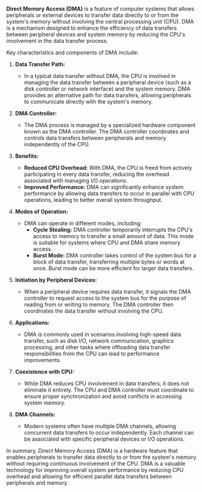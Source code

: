 **Direct Memory Access (DMA)** is a feature of computer systems that allows peripherals or external devices to transfer data directly to or from the system's memory without involving the central processing unit (CPU). DMA is a mechanism designed to enhance the efficiency of data transfers between peripheral devices and system memory by reducing the CPU's involvement in the data transfer process.

Key characteristics and components of DMA include:

1. **Data Transfer Path:**
   - In a typical data transfer without DMA, the CPU is involved in managing the data transfer between a peripheral device (such as a disk controller or network interface) and the system memory. DMA provides an alternative path for data transfers, allowing peripherals to communicate directly with the system's memory.

2. **DMA Controller:**
   - The DMA process is managed by a specialized hardware component known as the DMA controller. The DMA controller coordinates and controls data transfers between peripherals and memory independently of the CPU.

3. **Benefits:**
   - **Reduced CPU Overhead:** With DMA, the CPU is freed from actively participating in every data transfer, reducing the overhead associated with managing I/O operations.
   - **Improved Performance:** DMA can significantly enhance system performance by allowing data transfers to occur in parallel with CPU operations, leading to better overall system throughput.

4. **Modes of Operation:**
   - DMA can operate in different modes, including:
     - **Cycle Stealing:** DMA controller temporarily interrupts the CPU's access to memory to transfer a small amount of data. This mode is suitable for systems where CPU and DMA share memory access.
     - **Burst Mode:** DMA controller takes control of the system bus for a block of data transfer, transferring multiple bytes or words at once. Burst mode can be more efficient for larger data transfers.

5. **Initiation by Peripheral Devices:**
   - When a peripheral device requires data transfer, it signals the DMA controller to request access to the system bus for the purpose of reading from or writing to memory. The DMA controller then coordinates the data transfer without involving the CPU.

6. **Applications:**
   - DMA is commonly used in scenarios involving high-speed data transfer, such as disk I/O, network communication, graphics processing, and other tasks where offloading data transfer responsibilities from the CPU can lead to performance improvements.

7. **Coexistence with CPU:**
   - While DMA reduces CPU involvement in data transfers, it does not eliminate it entirely. The CPU and DMA controller must coordinate to ensure proper synchronization and avoid conflicts in accessing system memory.

8. **DMA Channels:**
   - Modern systems often have multiple DMA channels, allowing concurrent data transfers to occur independently. Each channel can be associated with specific peripheral devices or I/O operations.

In summary, Direct Memory Access (DMA) is a hardware feature that enables peripherals to transfer data directly to or from the system's memory without requiring continuous involvement of the CPU. DMA is a valuable technology for improving overall system performance by reducing CPU overhead and allowing for efficient parallel data transfers between peripherals and memory.
